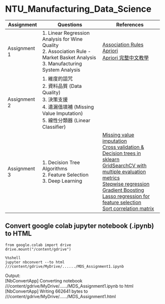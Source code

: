 # NTU_Manufacturing_Data_Science

|Assignment|Questions|References|
|---|---|---|
|Assignment 1|1. Linear Regression Analysis for Wine Quality<br/>2. Association Rule - Market Basket Analysis<br/>3. Manufacturing System Analysis|[Association Rules](http://rasbt.github.io/mlxtend/user_guide/frequent_patterns/association_rules/) <br/>[Apriori](http://rasbt.github.io/mlxtend/user_guide/frequent_patterns/apriori/) <br/>[Apriori 完整中文教學](https://artsdatascience.wordpress.com/2019/12/10/python-%E5%AF%A6%E6%88%B0%E7%AF%87%EF%BC%9Aapriori-algorithm/)
|Assignment 2|1. 維度的詛咒<br/>2. 資料品質 (Data Quality)<br/>3. 決策支援<br/>4. 遺漏值填補 (Missing Value Imputation)<br/>5. 線性分類器 (Linear Classifier)||
|Assignment 3|1. Decision Tree Algorithms<br/>2. Feature Selection<br/>3. Deep Learning|[Missing value imputation](https://towardsdatascience.com/imputing-missing-data-with-simple-and-advanced-techniques-f5c7b157fb87)<br/>[Cross validation & Decision trees in sklearn](https://stackoverflow.com/questions/35097003/cross-validation-decision-trees-in-sklearn)<br/>[GridSearchCV with multiple evaluation metrics](https://scikit-learn.org/stable/auto_examples/model_selection/plot_multi_metric_evaluation.html)<br/>[Stepwise regression](https://github.com/AakkashVijayakumar/stepwise-regression)<br/>[Gradient Boosting](https://machinelearningmastery.com/gradient-boosting-with-scikit-learn-xgboost-lightgbm-and-catboost/)<br/>[Lasso regression for feature selection](https://machinelearninghd.com/lasso-regression-in-python/)<br/>[Sort correlation matrix](https://www.geeksforgeeks.org/sort-correlation-matrix-in-python/)|

## Convert google colab jupyter notebook (.ipynb) to HTML
```
from google.colab import drive
drive.mount("/content/gdrive")
```
```
%%shell
jupyter nbconvert --to html ///content/gdrive/MyDrive/....../MDS_Assignment1.ipynb
```
Output: <br/>
[NbConvertApp] Converting notebook ///content/gdrive/MyDrive/....../MDS_Assignment1.ipynb to html <br/>
[NbConvertApp] Writing 662641 bytes to ///content/gdrive/MyDrive/....../MDS_Assignment1.html

